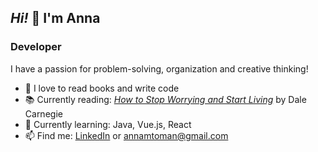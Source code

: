 ##  _Hi!_ 👋  I'm Anna

### Developer

I have a passion for problem-solving, organization and creative thinking!

- 🌟 I love to read books and write code
- 📚 Currently reading: [*How to Stop Worrying and Start Living*](https://bookshop.org/p/books/how-to-stop-worrying-and-start-living/18851684) by Dale Carnegie
- 🌱 Currently learning: Java, Vue.js, React
- 📫 Find me: [LinkedIn](https://www.linkedin.com/in/anna-toman/) or <annamtoman@gmail.com>

<!--
**annatoman/annatoman** is a ✨ _special_ ✨ repository because its `README.md` (this file) appears on your GitHub profile.

Here are some ideas to get you started:

- 🔭 I’m currently working on ...
- 🌱 I’m currently learning ...
- 👯 I’m looking to collaborate on ...
- 🤔 I’m looking for help with ...
- 💬 Ask me about ...
- 😄 Pronouns: ...
- ⚡ Fun fact: ...
-->
